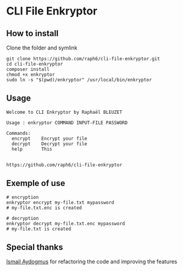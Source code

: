 # CLI File Enkryptor

## How to install
Clone the folder and symlink
```shell
git clone https://github.com/raph6/cli-file-enkryptor.git
cd cli-file-enkryptor
composer install
chmod +x enkryptor
sudo ln -s "$(pwd)/enkryptor" /usr/local/bin/enkryptor
```

## Usage
```
Welcome to CLI Enkryptor by Raphaël BLEUZET

Usage : enkryptor COMMAND INPUT-FILE PASSWORD

Commands:
  encrypt    Encrypt your file
  decrypt    Decrypt your file
  help       This 


https://github.com/raph6/cli-file-enkryptor
```

## Exemple of use
```shell
# encryption
enkryptor encrypt my-file.txt mypassword
# my-file.txt.enc is created

# decryption
enkryptor decrypt my-file.txt.enc mypassword
# my-file.txt is created
```

## Special thanks
[Ismail Aydogmus](https://github.com/isma91) for refactoring the code and improving the features
